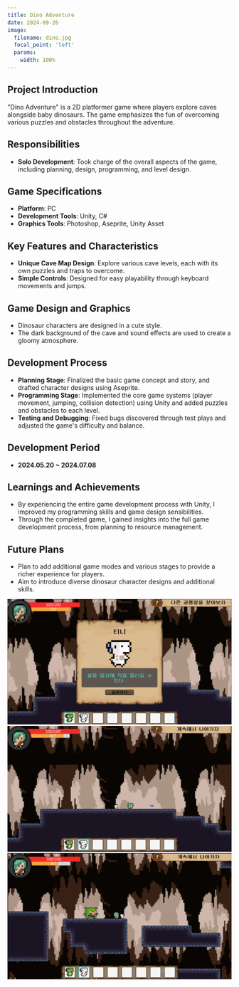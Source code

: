 ```yaml
---
title: Dino Adventure
date: 2024-09-26
image:
  filename: dino.jpg
  focal_point: 'left'
  params:
    width: 100%
---
```


## Project Introduction
"Dino Adventure" is a 2D platformer game where players explore caves alongside baby dinosaurs. The game emphasizes the fun of overcoming various puzzles and obstacles throughout the adventure.

## Responsibilities
- **Solo Development**: Took charge of the overall aspects of the game, including planning, design, programming, and level design.

## Game Specifications
- **Platform**: PC
- **Development Tools**: Unity, C#
- **Graphics Tools**: Photoshop, Aseprite, Unity Asset

## Key Features and Characteristics
- **Unique Cave Map Design**: Explore various cave levels, each with its own puzzles and traps to overcome.
- **Simple Controls**: Designed for easy playability through keyboard movements and jumps.

## Game Design and Graphics
- Dinosaur characters are designed in a cute style.
- The dark background of the cave and sound effects are used to create a gloomy atmosphere.

## Development Process
- **Planning Stage**: Finalized the basic game concept and story, and drafted character designs using Aseprite.
- **Programming Stage**: Implemented the core game systems (player movement, jumping, collision detection) using Unity and added puzzles and obstacles to each level.
- **Testing and Debugging**: Fixed bugs discovered through test plays and adjusted the game's difficulty and balance.

## Development Period
- **2024.05.20 ~ 2024.07.08**

## Learnings and Achievements
- By experiencing the entire game development process with Unity, I improved my programming skills and game design sensibilities.
- Through the completed game, I gained insights into the full game development process, from planning to resource management.

## Future Plans
- Plan to add additional game modes and various stages to provide a richer experience for players.
- Aim to introduce diverse dinosaur character designs and additional skills.

![](dinowhite.png)
![](dinoattack.png)
![](enemy.png)

